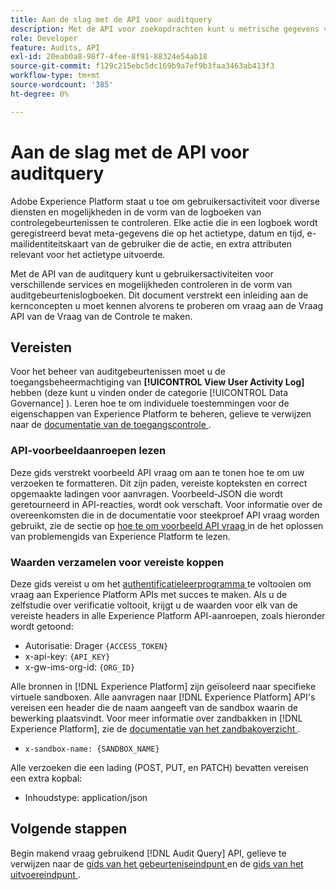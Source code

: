 ```yaml
---
title: Aan de slag met de API voor auditquery
description: Met de API voor zoekopdrachten kunt u metrische gegevens voor verschillende Adobe Experience Platform-functies ophalen. Dit document verstrekt een inleiding aan de kernconcepten u moet kennen alvorens te proberen om vraag aan de Vraag API van de Vraag van de Controle te maken.
role: Developer
feature: Audits, API
exl-id: 20eab0a8-98f7-4fee-8f91-88324e54ab18
source-git-commit: f129c215ebc5dc169b9a7ef9b3faa3463ab413f3
workflow-type: tm+mt
source-wordcount: '385'
ht-degree: 0%

---
```


# Aan de slag met de API voor auditquery

Adobe Experience Platform staat u toe om gebruikersactiviteit voor diverse diensten en mogelijkheden in de vorm van de logboeken van controlegebeurtenissen te controleren. Elke actie die in een logboek wordt geregistreerd bevat meta-gegevens die op het actietype, datum en tijd, e-mailidentiteitskaart van de gebruiker die de actie, en extra attributen relevant voor het actietype uitvoerde.

Met de API van de auditquery kunt u gebruikersactiviteiten voor verschillende services en mogelijkheden controleren in de vorm van auditgebeurtenislogboeken. Dit document verstrekt een inleiding aan de kernconcepten u moet kennen alvorens te proberen om vraag aan de Vraag API van de Vraag van de Controle te maken.

## Vereisten

Voor het beheer van auditgebeurtenissen moet u de toegangsbeheermachtiging van **[!UICONTROL View User Activity Log]** hebben (deze kunt u vinden onder de categorie [!UICONTROL Data Governance] ). Leren hoe te om individuele toestemmingen voor de eigenschappen van Experience Platform te beheren, gelieve te verwijzen naar de [ documentatie van de toegangscontrole ](../../../../access-control/home.md).

### API-voorbeeldaanroepen lezen

Deze gids verstrekt voorbeeld API vraag om aan te tonen hoe te om uw verzoeken te formatteren. Dit zijn paden, vereiste kopteksten en correct opgemaakte ladingen voor aanvragen. Voorbeeld-JSON die wordt geretourneerd in API-reacties, wordt ook verschaft. Voor informatie over de overeenkomsten die in de documentatie voor steekproef API vraag worden gebruikt, zie de sectie op [ hoe te om voorbeeld API vraag ](../../../../landing/troubleshooting.md#how-do-i-format-an-api-request) in de het oplossen van problemengids van Experience Platform te lezen.

### Waarden verzamelen voor vereiste koppen

Deze gids vereist u om het [ authentificatieleerprogramma ](https://www.adobe.com/go/platform-api-authentication-en) te voltooien om vraag aan Experience Platform APIs met succes te maken. Als u de zelfstudie over verificatie voltooit, krijgt u de waarden voor elk van de vereiste headers in alle Experience Platform API-aanroepen, zoals hieronder wordt getoond:

* Autorisatie: Drager `{ACCESS_TOKEN}`
* x-api-key: `{API_KEY}`
* x-gw-ims-org-id: `{ORG_ID}`

Alle bronnen in [!DNL Experience Platform] zijn geïsoleerd naar specifieke virtuele sandboxen. Alle aanvragen naar [!DNL Experience Platform] API&#39;s vereisen een header die de naam aangeeft van de sandbox waarin de bewerking plaatsvindt. Voor meer informatie over zandbakken in [!DNL Experience Platform], zie de [ documentatie van het zandbakoverzicht ](../../../../sandboxes/home.md).

* `x-sandbox-name: {SANDBOX_NAME}`

Alle verzoeken die een lading (POST, PUT, en PATCH) bevatten vereisen een extra kopbal:

* Inhoudstype: application/json

## Volgende stappen

Begin makend vraag gebruikend [!DNL Audit Query] API, gelieve te verwijzen naar de [ gids van het gebeurteniseindpunt ](./events.md) en de [ gids van het uitvoereindpunt ](./export.md).
